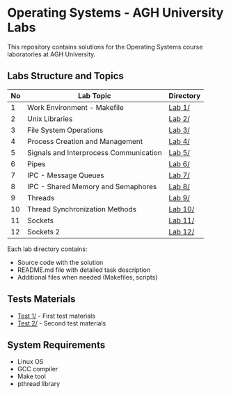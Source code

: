# Operating Systems - AGH University Labs

This repository contains solutions for the Operating Systems course laboratories at AGH University.

## Labs Structure and Topics

| No | Lab Topic | Directory |
|----|-----------|-----------|
| 1  | Work Environment - Makefile | [Lab 1/](Lab%201/) |
| 2  | Unix Libraries | [Lab 2/](Lab%202/) |
| 3  | File System Operations | [Lab 3/](Lab%203/) |
| 4  | Process Creation and Management | [Lab 4/](Lab%204/) |
| 5  | Signals and Interprocess Communication | [Lab 5/](Lab%205/) |
| 6  | Pipes | [Lab 6/](Lab%206/) |
| 7  | IPC - Message Queues | [Lab 7/](Lab%207/) |
| 8  | IPC - Shared Memory and Semaphores | [Lab 8/](Lab%208/) |
| 9  | Threads | [Lab 9/](Lab%209/) |
| 10 | Thread Synchronization Methods | [Lab 10/](Lab%2010/) |
| 11 | Sockets | [Lab 11/](Lab%2011/) |
| 12 | Sockets 2 | [Lab 12/](Lab%2012/) |

Each lab directory contains:
- Source code with the solution
- README.md file with detailed task description
- Additional files when needed (Makefiles, scripts)

## Tests Materials

- [Test 1/](Test%201/) - First test materials
- [Test 2/](Test%202/) - Second test materials

## System Requirements
- Linux OS
- GCC compiler
- Make tool
- pthread library
